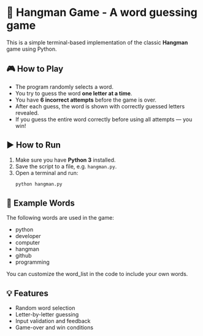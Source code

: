 # 🎯 Hangman Game - A word guessing game

This is a simple terminal-based implementation of the classic **Hangman** game using Python.

## 🎮 How to Play

- The program randomly selects a word.
- You try to guess the word **one letter at a time**.
- You have **6 incorrect attempts** before the game is over.
- After each guess, the word is shown with correctly guessed letters revealed.
- If you guess the entire word correctly before using all attempts — you win!

## ▶️ How to Run

1. Make sure you have **Python 3** installed.
2. Save the script to a file, e.g. `hangman.py`.
3. Open a terminal and run:
   ```bash
   python hangman.py

## 🧠 Example Words
The following words are used in the game:

* python
* developer
* computer
* hangman
* github
* programming

You can customize the word_list in the code to include your own words.

## 💡 Features
* Random word selection
* Letter-by-letter guessing
* Input validation and feedback
* Game-over and win conditions

